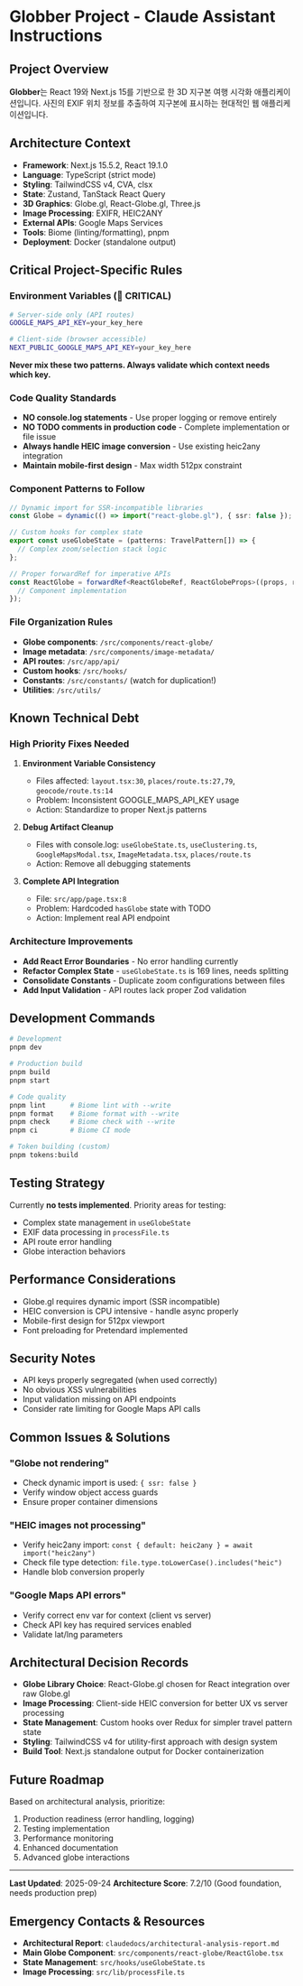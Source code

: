 # Globber Project - Claude Assistant Instructions

## Project Overview
**Globber**는 React 19와 Next.js 15를 기반으로 한 3D 지구본 여행 시각화 애플리케이션입니다. 사진의 EXIF 위치 정보를 추출하여 지구본에 표시하는 현대적인 웹 애플리케이션입니다.

## Architecture Context
- **Framework**: Next.js 15.5.2, React 19.1.0
- **Language**: TypeScript (strict mode)
- **Styling**: TailwindCSS v4, CVA, clsx
- **State**: Zustand, TanStack React Query
- **3D Graphics**: Globe.gl, React-Globe.gl, Three.js
- **Image Processing**: EXIFR, HEIC2ANY
- **External APIs**: Google Maps Services
- **Tools**: Biome (linting/formatting), pnpm
- **Deployment**: Docker (standalone output)

## Critical Project-Specific Rules

### Environment Variables (🔴 CRITICAL)
```bash
# Server-side only (API routes)
GOOGLE_MAPS_API_KEY=your_key_here

# Client-side (browser accessible)
NEXT_PUBLIC_GOOGLE_MAPS_API_KEY=your_key_here
```
**Never mix these two patterns. Always validate which context needs which key.**

### Code Quality Standards
- **NO console.log statements** - Use proper logging or remove entirely
- **NO TODO comments in production code** - Complete implementation or file issue
- **Always handle HEIC image conversion** - Use existing heic2any integration
- **Maintain mobile-first design** - Max width 512px constraint

### Component Patterns to Follow
```typescript
// Dynamic import for SSR-incompatible libraries
const Globe = dynamic(() => import("react-globe.gl"), { ssr: false });

// Custom hooks for complex state
export const useGlobeState = (patterns: TravelPattern[]) => {
  // Complex zoom/selection stack logic
};

// Proper forwardRef for imperative APIs
const ReactGlobe = forwardRef<ReactGlobeRef, ReactGlobeProps>((props, ref) => {
  // Component implementation
});
```

### File Organization Rules
- **Globe components**: `/src/components/react-globe/`
- **Image metadata**: `/src/components/image-metadata/`
- **API routes**: `/src/app/api/`
- **Custom hooks**: `/src/hooks/`
- **Constants**: `/src/constants/` (watch for duplication!)
- **Utilities**: `/src/utils/`

## Known Technical Debt

### High Priority Fixes Needed
1. **Environment Variable Consistency**
   - Files affected: `layout.tsx:30`, `places/route.ts:27,79`, `geocode/route.ts:14`
   - Problem: Inconsistent GOOGLE_MAPS_API_KEY usage
   - Action: Standardize to proper Next.js patterns

2. **Debug Artifact Cleanup**
   - Files with console.log: `useGlobeState.ts`, `useClustering.ts`, `GoogleMapsModal.tsx`, `ImageMetadata.tsx`, `places/route.ts`
   - Action: Remove all debugging statements

3. **Complete API Integration**
   - File: `src/app/page.tsx:8`
   - Problem: Hardcoded `hasGlobe` state with TODO
   - Action: Implement real API endpoint

### Architecture Improvements
- **Add React Error Boundaries** - No error handling currently
- **Refactor Complex State** - `useGlobeState.ts` is 169 lines, needs splitting
- **Consolidate Constants** - Duplicate zoom configurations between files
- **Add Input Validation** - API routes lack proper Zod validation

## Development Commands
```bash
# Development
pnpm dev

# Production build
pnpm build
pnpm start

# Code quality
pnpm lint      # Biome lint with --write
pnpm format    # Biome format with --write
pnpm check     # Biome check with --write
pnpm ci        # Biome CI mode

# Token building (custom)
pnpm tokens:build
```

## Testing Strategy
Currently **no tests implemented**. Priority areas for testing:
- Complex state management in `useGlobeState`
- EXIF data processing in `processFile.ts`
- API route error handling
- Globe interaction behaviors

## Performance Considerations
- Globe.gl requires dynamic import (SSR incompatible)
- HEIC conversion is CPU intensive - handle async properly
- Mobile-first design for 512px viewport
- Font preloading for Pretendard implemented

## Security Notes
- API keys properly segregated (when used correctly)
- No obvious XSS vulnerabilities
- Input validation missing on API endpoints
- Consider rate limiting for Google Maps API calls

## Common Issues & Solutions

### "Globe not rendering"
- Check dynamic import is used: `{ ssr: false }`
- Verify window object access guards
- Ensure proper container dimensions

### "HEIC images not processing"
- Verify heic2any import: `const { default: heic2any } = await import("heic2any")`
- Check file type detection: `file.type.toLowerCase().includes("heic")`
- Handle blob conversion properly

### "Google Maps API errors"
- Verify correct env var for context (client vs server)
- Check API key has required services enabled
- Validate lat/lng parameters

## Architectural Decision Records
- **Globe Library Choice**: React-Globe.gl chosen for React integration over raw Globe.gl
- **Image Processing**: Client-side HEIC conversion for better UX vs server processing
- **State Management**: Custom hooks over Redux for simpler travel pattern state
- **Styling**: TailwindCSS v4 for utility-first approach with design system
- **Build Tool**: Next.js standalone output for Docker containerization

## Future Roadmap
Based on architectural analysis, prioritize:
1. Production readiness (error handling, logging)
2. Testing implementation
3. Performance monitoring
4. Enhanced documentation
5. Advanced globe interactions

---

**Last Updated**: 2025-09-24
**Architecture Score**: 7.2/10 (Good foundation, needs production prep)

## Emergency Contacts & Resources
- **Architectural Report**: `claudedocs/architectural-analysis-report.md`
- **Main Globe Component**: `src/components/react-globe/ReactGlobe.tsx`
- **State Management**: `src/hooks/useGlobeState.ts`
- **Image Processing**: `src/lib/processFile.ts`